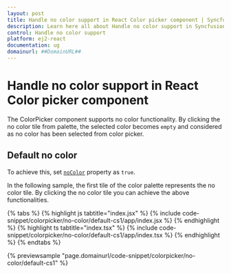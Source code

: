 ```yaml
---
layout: post
title: Handle no color support in React Color picker component | Syncfusion
description: Learn here all about Handle no color support in Syncfusion React Color picker component of Syncfusion Essential JS 2 and more.
control: Handle no color support 
platform: ej2-react
documentation: ug
domainurl: ##DomainURL##
---
```


# Handle no color support in React Color picker component

The ColorPicker component supports no color functionality. By clicking the no color tile from palette, the selected color becomes `empty` and considered as no color has been selected from color picker.

## Default no color

To achieve this, set [`noColor`](https://ej2.syncfusion.com/react/documentation/api/color-picker#nocolor) property as `true`.

In the following sample, the first tile of the color palette represents the no color tile. By clicking the no color tile you can achieve the above functionalities.

{% tabs %}
{% highlight js tabtitle="index.jsx" %}
{% include code-snippet/colorpicker/no-color/default-cs1/app/index.jsx %}
{% endhighlight %}
{% highlight ts tabtitle="index.tsx" %}
{% include code-snippet/colorpicker/no-color/default-cs1/app/index.tsx %}
{% endhighlight %}
{% endtabs %}

 {% previewsample "page.domainurl/code-snippet/colorpicker/no-color/default-cs1" %}

<!-- markdownlint-disable -->
<!-- ## Custom no color

The following sample show the color palette with custom no color option.

{% tabs %}
{% highlight js tabtitle="index.jsx" %}
{% include code-snippet/colorpicker/no-color/custom-cs1/app/index.jsx %}
{% endhighlight %}
{% highlight ts tabtitle="index.tsx" %}
{% include code-snippet/colorpicker/no-color/custom-cs1/app/index.tsx %}
{% endhighlight %}
{% endtabs %}

 {% previewsample "page.domainurl/code-snippet/colorpicker/no-color/custom-cs1" %} -->